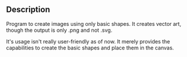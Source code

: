 ## Description
Program to create images using only basic shapes. It creates vector art, though the output is only .png and not .svg.

It's usage isn't really user-friendly as of now. It merely provides the capabilities to create the basic shapes and place them in the canvas.
